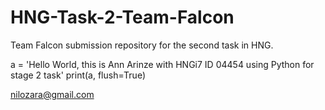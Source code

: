 # HNG-Task-2-Team-Falcon
Team Falcon submission repository for the second task in HNG.

a = 'Hello World, this is Ann Arinze with HNGi7 ID 04454 using Python for stage 2 task'
    print(a, flush=True)

nilozara@gmail.com

